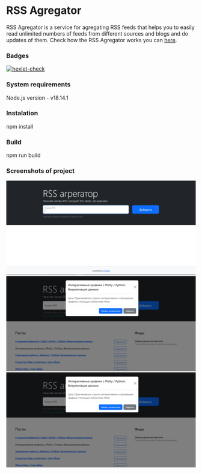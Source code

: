 # RSS Agregator

RSS Agregator is a service for agregating RSS feeds that helps you to easily read unlimited numbers of feeds from different sources and blogs and do updates of them. Check how the RSS Agregator works you can [here](https://rss-9cv9.onrender.com/).

### Badges
[![hexlet-check](https://github.com/ivp9/frontend-project-11/actions/workflows/hexlet-check.yml/badge.svg)](https://github.com/ivp9/frontend-project-11/actions/workflows/hexlet-check.yml)

### System requirements
Node.js version - v18.14.1

### Instalation
npm install

### Build
npm run build

### Screenshots of project
![screenshot](https://github.com/ivp9/frontend-project-11/blob/main/pictures/screenshot1.png)
![screenshot](https://github.com/ivp9/frontend-project-11/blob/main/pictures/screenshot2.png)
![screenshot](https://github.com/ivp9/frontend-project-11/blob/main/pictures/screenshot3.png)
